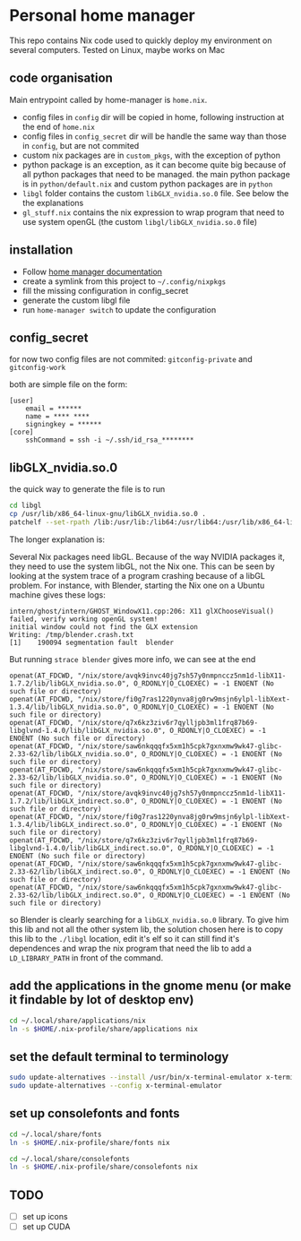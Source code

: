 # Personal home manager

This repo contains Nix code used to quickly deploy my environment on several computers. Tested on Linux, maybe works on Mac

## code organisation

Main entrypoint called by home-manager is `home.nix`.

- config files in `config` dir will be copied in home, following instruction at the end of `home.nix`
- config files in `config_secret` dir will be handle the same way than those in `config`, but are not commited
- custom nix packages are in `custom_pkgs`, with the exception of python
- python package is an exception, as it can become quite big because of all python packages that need to be managed. 
    the main python package is in `python/default.nix` and custom python packages are in `python`
- `libgl` folder contains the custom `libGLX_nvidia.so.0` file. See below the the explanations
- `gl_stuff.nix` contains the nix expression to wrap program that need to use system openGL (the custom `libgl/libGLX_nvidia.so.0` file)


## installation
- Follow [home manager documentation](https://nix-community.github.io/home-manager/index.html#sec-install-standalone)
- create a symlink from this project to `~/.config/nixpkgs`
- fill the missing configuration in config_secret
- generate the custom libgl file
- run `home-manager switch` to update the configuration

## config_secret
for now two config files are not commited: `gitconfig-private` and `gitconfig-work`

both are simple file on the form:
```
[user]
	email = ******
	name = **** ****
	signingkey = ******
[core]
	sshCommand = ssh -i ~/.ssh/id_rsa_********
```

## libGLX_nvidia.so.0

the quick way to generate the file is to run
```sh
cd libgl
cp /usr/lib/x86_64-linux-gnu/libGLX_nvidia.so.0 .
patchelf --set-rpath /lib:/usr/lib:/lib64:/usr/lib64:/usr/lib/x86_64-linux-gnu libGLX_nvidia.so.0
```

The longer explanation is:

Several Nix packages need libGL. Because of the way NVIDIA packages it, they need to use the system libGL, not the Nix one.
This can be seen by looking at the system trace of a program crashing because of a libGL problem. For instance, with Blender,
starting the Nix one on a Ubuntu machine gives these logs:
```
intern/ghost/intern/GHOST_WindowX11.cpp:206: X11 glXChooseVisual() failed, verify working openGL system!
initial window could not find the GLX extension
Writing: /tmp/blender.crash.txt
[1]    190094 segmentation fault  blender
```

But running `strace blender` gives more info, we can see at the end
```
openat(AT_FDCWD, "/nix/store/avqk9invc40jg7sh57y0nmpnccz5nm1d-libX11-1.7.2/lib/libGLX_nvidia.so.0", O_RDONLY|O_CLOEXEC) = -1 ENOENT (No such file or directory)
openat(AT_FDCWD, "/nix/store/fi0g7ras1220ynva8jg0rw9msjn6ylpl-libXext-1.3.4/lib/libGLX_nvidia.so.0", O_RDONLY|O_CLOEXEC) = -1 ENOENT (No such file or directory)
openat(AT_FDCWD, "/nix/store/q7x6kz3ziv6r7qylljpb3ml1frq87b69-libglvnd-1.4.0/lib/libGLX_nvidia.so.0", O_RDONLY|O_CLOEXEC) = -1 ENOENT (No such file or directory)
openat(AT_FDCWD, "/nix/store/saw6nkqqqfx5xm1h5cpk7gxnxmw9wk47-glibc-2.33-62/lib/libGLX_nvidia.so.0", O_RDONLY|O_CLOEXEC) = -1 ENOENT (No such file or directory)
openat(AT_FDCWD, "/nix/store/saw6nkqqqfx5xm1h5cpk7gxnxmw9wk47-glibc-2.33-62/lib/libGLX_nvidia.so.0", O_RDONLY|O_CLOEXEC) = -1 ENOENT (No such file or directory)
openat(AT_FDCWD, "/nix/store/avqk9invc40jg7sh57y0nmpnccz5nm1d-libX11-1.7.2/lib/libGLX_indirect.so.0", O_RDONLY|O_CLOEXEC) = -1 ENOENT (No such file or directory)
openat(AT_FDCWD, "/nix/store/fi0g7ras1220ynva8jg0rw9msjn6ylpl-libXext-1.3.4/lib/libGLX_indirect.so.0", O_RDONLY|O_CLOEXEC) = -1 ENOENT (No such file or directory)
openat(AT_FDCWD, "/nix/store/q7x6kz3ziv6r7qylljpb3ml1frq87b69-libglvnd-1.4.0/lib/libGLX_indirect.so.0", O_RDONLY|O_CLOEXEC) = -1 ENOENT (No such file or directory)
openat(AT_FDCWD, "/nix/store/saw6nkqqqfx5xm1h5cpk7gxnxmw9wk47-glibc-2.33-62/lib/libGLX_indirect.so.0", O_RDONLY|O_CLOEXEC) = -1 ENOENT (No such file or directory)
openat(AT_FDCWD, "/nix/store/saw6nkqqqfx5xm1h5cpk7gxnxmw9wk47-glibc-2.33-62/lib/libGLX_indirect.so.0", O_RDONLY|O_CLOEXEC) = -1 ENOENT (No such file or directory)
```

so Blender is clearly searching for a `libGLX_nvidia.so.0` library. To give him this lib and not all the other system lib, the solution chosen here is to copy this lib to the `./libgl` location, edit it's elf so it can still find it's dependences and wrap the nix program that need the lib to add a `LD_LIBRARY_PATH` in front of the command. 

## add the applications in the gnome menu (or make it findable by lot of desktop env)
```sh
cd ~/.local/share/applications/nix
ln -s $HOME/.nix-profile/share/applications nix
```

## set the default terminal to terminology
```sh
sudo update-alternatives --install /usr/bin/x-terminal-emulator x-terminal-emulator $HOME/.nix-profile/bin/terminology 50
sudo update-alternatives --config x-terminal-emulator
```

## set up consolefonts and fonts

```sh
cd ~/.local/share/fonts
ln -s $HOME/.nix-profile/share/fonts nix

cd ~/.local/share/consolefonts
ln -s $HOME/.nix-profile/share/consolefonts nix
```

## TODO

- [ ] set up icons
- [ ] set up CUDA
